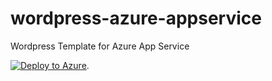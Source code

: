# wordpress-azure-appservice
Wordpress Template for Azure App Service

[![Deploy to Azure](https://aka.ms/deploytoazurebutton)](https://portal.azure.com/#create/Microsoft.Template/uri/https%3A%2F%2Fraw.githubusercontent.com%2Fbrunobertechini%2Fwordpress-azure-appservice%2Fazure%2Fdeploy%2Fazuredeploy.json). 

